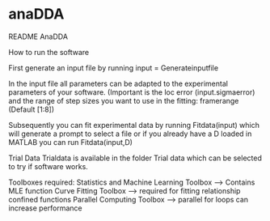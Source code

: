 # anaDDA
README AnaDDA


How to run the software

First generate an input file by running input = Generateinputfile

In the input file all parameters can be adapted to the experimental parameters of your software. (Important is the loc error (input.sigmaerror) and the range of step sizes you want to use in the fitting: framerange (Default [1:8])

Subsequently you can fit experimental data by running Fitdata(input) which will generate a prompt to select a file or if you already have a 
D loaded in MATLAB you can run Fitdata(input,D)


Trial Data
Trialdata is available in the folder Trial data which can be selected to try if software works. 


Toolboxes required:
Statistics and Machine Learning Toolbox --> Contains MLE function
Curve Fitting Toolbox --> required for fitting relationship confined functions
Parallel Computing Toolbox --> parallel for loops can increase performance
